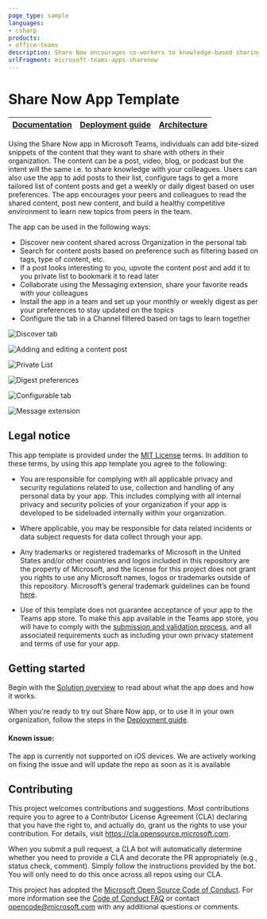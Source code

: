 ```yaml
---
page_type: sample
languages:
- csharp
products:
- office-teams
description: Share Now encourages co-workers to knowledge-based sharing of posts, videos, or topics.
urlFragment: microsoft-teams-apps-sharenow
---
```


# Share Now App Template

| [Documentation](https://github.com/OfficeDev/microsoft-teams-apps-sharenow/wiki/Home) | [Deployment guide](https://github.com/OfficeDev/microsoft-teams-apps-sharenow/wiki/Deployment-Guide) | [Architecture](https://github.com/OfficeDev/microsoft-teams-apps-sharenow/wiki/Solution-Overview) |
| ---- | ---- | ---- |

Using the Share Now app in Microsoft Teams, individuals can add bite-sized snippets of the content that they want to share with others in their organization. The content can be a post, video, blog, or podcast but the intent will the same i.e. to share knowledge with your colleagues. Users can also use the app to add posts to their list, configure tags to get a more tailored list of content posts and get a weekly or daily digest based on user preferences.
The app encourages your peers and colleagues to read the shared content,  post new content, and build a healthy competitive environment to learn new topics from peers in the team.

The app can be used in the following ways:
- Discover new content shared across Organization in the personal tab
- Search for content posts based on preference such as filtering based on tags, type of content, etc.
- If a post looks interesting to you, upvote the content post and add it to you private list to bookmark it to read later
- Collaborate using the Messaging extension, share your favorite reads with your colleagues
- Install the app in a team and set up your monthly or weekly digest as per your preferences to stay updated on the topics
- Configure the tab in a Channel filtered based on tags to learn together



![Discover tab](https://github.com/OfficeDev/microsoft-teams-apps-sharenow/wiki/Images/SN_1.gif)

![Adding and editing a content post](https://github.com/OfficeDev/microsoft-teams-apps-sharenow/wiki/Images/SN_2.gif)

![Private List](https://github.com/OfficeDev/microsoft-teams-apps-sharenow/wiki/Images/SN_3.gif)

![Digest preferences](https://github.com/OfficeDev/microsoft-teams-apps-sharenow/wiki/Images/SN_4.gif)

![Configurable tab](https://github.com/OfficeDev/microsoft-teams-apps-sharenow/wiki/Images/SN_5.gif)

![Message extension](https://github.com/OfficeDev/microsoft-teams-apps-sharenow/wiki/Images/SN_6.gif)


## Legal notice

This app template is provided under the [MIT License](https://github.com/OfficeDev/microsoft-teams-apps-sharenow/blob/master/LICENSE) terms.  In addition to these terms, by using this app template you agree to the following:

-	You are responsible for complying with all applicable privacy and security regulations related to use, collection and handling of any personal data by your app.  This includes complying with all internal privacy and security policies of your organization if your app is developed to be sideloaded internally within your organization.

-	Where applicable, you may be responsible for data related incidents or data subject requests for data collect through your app.

-	Any trademarks or registered trademarks of Microsoft in the United States and/or other countries and logos included in this repository are the property of Microsoft, and the license for this project does not grant you rights to use any Microsoft names, logos or trademarks outside of this repository.  Microsoft’s general trademark guidelines can be found [here](https://www.microsoft.com/en-us/legal/intellectualproperty/trademarks/usage/general.aspx).

-	Use of this template does not guarantee acceptance of your app to the Teams app store.  To make this app available in the Teams app store, you will have to comply with the [submission and validation process](https://docs.microsoft.com/en-us/microsoftteams/platform/concepts/deploy-and-publish/appsource/publish), and all associated requirements such as including your own privacy statement and terms of use for your app.


## Getting started

Begin with the [Solution overview](https://github.com/OfficeDev/microsoft-teams-apps-sharenow/wiki/Solution-overview) to read about what the app does and how it works.

When you're ready to try out Share Now app, or to use it in your own organization, follow the steps in the [Deployment guide](https://github.com/OfficeDev/microsoft-teams-apps-sharenow/wiki/Deployment-guide).

#### Known issue:
The app is currently not supported on iOS devices. We are actively working on fixing the issue and will update the repo as soon as it is available

## Contributing

This project welcomes contributions and suggestions.  Most contributions require you to agree to a
Contributor License Agreement (CLA) declaring that you have the right to, and actually do, grant us
the rights to use your contribution. For details, visit https://cla.opensource.microsoft.com.

When you submit a pull request, a CLA bot will automatically determine whether you need to provide
a CLA and decorate the PR appropriately (e.g., status check, comment). Simply follow the instructions
provided by the bot. You will only need to do this once across all repos using our CLA.

This project has adopted the [Microsoft Open Source Code of Conduct](https://opensource.microsoft.com/codeofconduct/).
For more information see the [Code of Conduct FAQ](https://opensource.microsoft.com/codeofconduct/faq/) or
contact [opencode@microsoft.com](mailto:opencode@microsoft.com) with any additional questions or comments.
